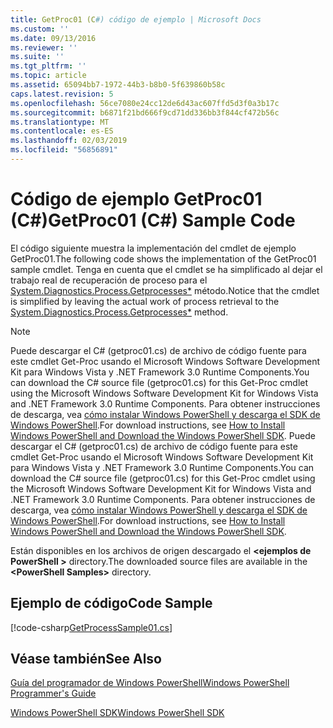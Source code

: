 ```yaml
---
title: GetProc01 (C#) código de ejemplo | Microsoft Docs
ms.custom: ''
ms.date: 09/13/2016
ms.reviewer: ''
ms.suite: ''
ms.tgt_pltfrm: ''
ms.topic: article
ms.assetid: 65094bb7-1972-44b3-b8b0-5f639860b58c
caps.latest.revision: 5
ms.openlocfilehash: 56ce7080e24cc12de6d43ac607ffd5d3f0a3b17c
ms.sourcegitcommit: b6871f21bd666f9cd71dd336bb3f844cf472b56c
ms.translationtype: MT
ms.contentlocale: es-ES
ms.lasthandoff: 02/03/2019
ms.locfileid: "56856891"
---
```

# <a name="getproc01-c-sample-code"></a><span data-ttu-id="7614e-102">Código de ejemplo GetProc01 (C#)</span><span class="sxs-lookup"><span data-stu-id="7614e-102">GetProc01 (C#) Sample Code</span></span>

<span data-ttu-id="7614e-103">El código siguiente muestra la implementación del cmdlet de ejemplo GetProc01.</span><span class="sxs-lookup"><span data-stu-id="7614e-103">The following code shows the implementation of the GetProc01 sample cmdlet.</span></span> <span data-ttu-id="7614e-104">Tenga en cuenta que el cmdlet se ha simplificado al dejar el trabajo real de recuperación de proceso para el [System.Diagnostics.Process.Getprocesses\*](/dotnet/api/System.Diagnostics.Process.GetProcesses) método.</span><span class="sxs-lookup"><span data-stu-id="7614e-104">Notice that the cmdlet is simplified by leaving the actual work of process retrieval to the [System.Diagnostics.Process.Getprocesses\*](/dotnet/api/System.Diagnostics.Process.GetProcesses) method.</span></span>

> [!NOTE]
> <span data-ttu-id="7614e-105">Puede descargar el C# (getproc01.cs) de archivo de código fuente para este cmdlet Get-Proc usando el Microsoft Windows Software Development Kit para Windows Vista y .NET Framework 3.0 Runtime Components.</span><span class="sxs-lookup"><span data-stu-id="7614e-105">You can download the C# source file (getproc01.cs) for this Get-Proc cmdlet using the Microsoft Windows Software Development Kit for Windows Vista and .NET Framework 3.0 Runtime Components.</span></span> <span data-ttu-id="7614e-106">Para obtener instrucciones de descarga, vea [cómo instalar Windows PowerShell y descarga el SDK de Windows PowerShell](/powershell/developer/installing-the-windows-powershell-sdk).</span><span class="sxs-lookup"><span data-stu-id="7614e-106">For download instructions, see [How to Install Windows PowerShell and Download the Windows PowerShell SDK](/powershell/developer/installing-the-windows-powershell-sdk).</span></span>
> <span data-ttu-id="7614e-107">Puede descargar el C# (getproc01.cs) de archivo de código fuente para este cmdlet Get-Proc usando el Microsoft Windows Software Development Kit para Windows Vista y .NET Framework 3.0 Runtime Components.</span><span class="sxs-lookup"><span data-stu-id="7614e-107">You can download the C# source file (getproc01.cs) for this Get-Proc cmdlet using the Microsoft Windows Software Development Kit for Windows Vista and .NET Framework 3.0 Runtime Components.</span></span> <span data-ttu-id="7614e-108">Para obtener instrucciones de descarga, vea [cómo instalar Windows PowerShell y descarga el SDK de Windows PowerShell](/powershell/developer/installing-the-windows-powershell-sdk).</span><span class="sxs-lookup"><span data-stu-id="7614e-108">For download instructions, see [How to Install Windows PowerShell and Download the Windows PowerShell SDK](/powershell/developer/installing-the-windows-powershell-sdk).</span></span>
>
> <span data-ttu-id="7614e-109">Están disponibles en los archivos de origen descargado el  **\<ejemplos de PowerShell >** directory.</span><span class="sxs-lookup"><span data-stu-id="7614e-109">The downloaded source files are available in the **\<PowerShell Samples>** directory.</span></span>

## <a name="code-sample"></a><span data-ttu-id="7614e-110">Ejemplo de código</span><span class="sxs-lookup"><span data-stu-id="7614e-110">Code Sample</span></span>

[!code-csharp[GetProcessSample01.cs](../../powershell-sdk-samples/SDK-2.0/csharp/GetProcessSample01/GetProcessSample01.cs#L11-L126 "GetProcessSample01.cs")]

## <a name="see-also"></a><span data-ttu-id="7614e-111">Véase también</span><span class="sxs-lookup"><span data-stu-id="7614e-111">See Also</span></span>

[<span data-ttu-id="7614e-112">Guía del programador de Windows PowerShell</span><span class="sxs-lookup"><span data-stu-id="7614e-112">Windows PowerShell Programmer's Guide</span></span>](./windows-powershell-programmer-s-guide.md)

[<span data-ttu-id="7614e-113">Windows PowerShell SDK</span><span class="sxs-lookup"><span data-stu-id="7614e-113">Windows PowerShell SDK</span></span>](../windows-powershell-reference.md)